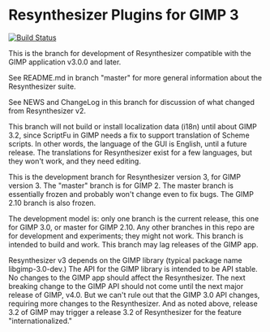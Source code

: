 # Resynthesizer Plugins for GIMP 3


[![Build Status](https://travis-ci.org/bootchk/resynthesizer.svg?branch=master)](https://travis-ci.org/bootchk/resynthesizer)

This is the branch for development of Resynthesizer compatible with the GIMP application v3.0.0 and later.

See README.md in branch "master" for more general information about the Resynthesizer suite.

See NEWS and ChangeLog in this branch for discussion of what changed from Resynthesizer v2.

This branch will not build or install localization data (i18n) until about GIMP 3.2, 
since ScriptFu in GIMP needs a fix to support translation of Scheme scripts.
In other words, the language of the GUI is English, until a future release.
The translations for Resynthesizer exist for a few languages, but they won't work, and they need editing.

This is the development branch for Resynthesizer version 3, for GIMP version 3.
The "master" branch is for GIMP 2.
The master branch is essentially frozen and probably won't change even to fix bugs.
The GIMP 2.10 branch is also frozen.

The development model is: only one branch is the current release, this one for GIMP 3.0, or master for GIMP 2.10.
Any other branches in this repo are for development and experiments; they might not work.
This branch is intended to build and work.
This branch may lag releases of the GIMP app.

Resynthesizer v3 depends on the GIMP library (typical package name libgimp-3.0-dev.)
The API for the GIMP library is intended to be API stable.
No changes to the GIMP app should affect the Resynthesizer.
The next breaking change to the GIMP API should not come until the next major release of GIMP, v4.0.
But we can't rule out that the GIMP 3.0 API changes, requiring more changes to the Resynthesizer.
And as noted above, release 3.2 of GIMP may trigger a release 3.2 of Resynthesizer for the feature "internationalized."
